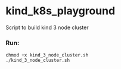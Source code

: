 # kind_k8s_playground
Script to build kind 3 node cluster

### Run:
```
chmod +x kind_3_node_cluster.sh
./kind_3_node_cluster.sh
```